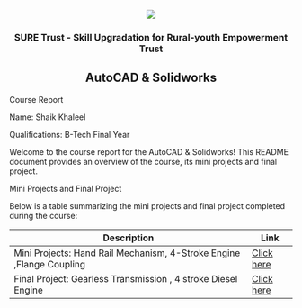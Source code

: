 <!-- PROJECT LOGO -->
<br />

<div align="center">
   <img src='https://user-images.githubusercontent.com/73131499/166115643-d3187f47-d38f-41b2-ae42-5ecbbc60de14.png' />


<h3 align="center">SURE Trust - Skill Upgradation for Rural-youth Empowerment Trust</h3>
  <h2> AutoCAD & Solidworks </h2>
</div>

Course Report

Name: Shaik Khaleel

Qualifications: B-Tech Final Year

Welcome to the course report for the AutoCAD & Solidworks! This README document provides an overview of the course, its mini projects and final project.

Mini Projects and Final Project

Below is a table summarizing the mini projects and final project completed during the course:

| Description                               | Link                                    |
|-------------------------------------------|-----------------------------------------|
| Mini Projects: Hand Rail Mechanism, 4-Stroke Engine ,Flange Coupling   | [Click here](https://github.com/sure-trust/G7_Autocad/tree/main/Mini%20Projects/Khaleel%20Shaik)                         |
| Final Project: Gearless Transmission , 4 stroke Diesel Engine    | [Click here](https://github.com/sure-trust/G7_Autocad/tree/main/Final%20Project/khaleel%20shaik)                         |
